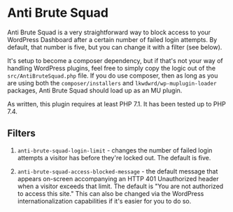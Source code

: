 # Anti Brute Squad

Anti Brute Squad is a very straightforward way to block access to your 
WordPress Dashboard after a certain number of failed login attempts.  By 
default, that number is five, but you can change it with a filter (see below).

It's setup to become a composer dependency, but if that's not your way of 
handling WordPress plugins, feel free to simply copy the logic out of the
`src/AntiBruteSquad.php` file.  If you do use composer, then as long as you
are using both the `composer/installers` and `lkwdwrd/wp-muplugin-loader` 
packages, Anti Brute Squad should load up as an MU plugin.

As written, this plugin requires at least PHP 7.1.  It has been tested up to
PHP 7.4.

## Filters

1. `anti-brute-squad-login-limit` - changes the number of failed login attempts
a visitor has before they're locked out.  The default is five.

2. `anti-brute-squad-access-blocked-message` - the default message that appears
on-screen accompanying an HTTP 401 Unauthorized header when a visitor exceeds
that limit.  The default is "You are not authorized to access this site."  This
can also be changed via the WordPress internationalization capabilities if it's
easier for you to do so.   
